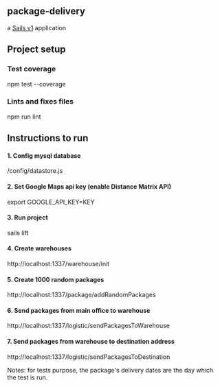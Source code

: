 ## package-delivery

a [Sails v1](https://sailsjs.com) application


## Project setup
### Test coverage
npm test --coverage

### Lints and fixes files
npm run lint

## Instructions to run
#### 1. Config mysql database
/config/datastore.js

#### 2. Set Google Maps api key (enable Distance Matrix API)
export GOOGLE_API_KEY=KEY

#### 3. Run project
sails lift

#### 4. Create warehouses
http://localhost:1337/warehouse/init

#### 5. Create 1000 random packages
http://localhost:1337/package/addRandomPackages

#### 6. Send packages from main office to warehouse
http://localhost:1337/logistic/sendPackagesToWarehouse

#### 7. Send packages from warehouse to destination address
http://localhost:1337/logistic/sendPackagesToDestination

Notes: for tests purpose, the package's delivery dates are the day which the test is run.


